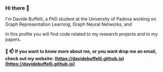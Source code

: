 ### Hi there 👾

<!--
**DavideBuffelli/DavideBuffelli** is a ✨ _special_ ✨ repository because its `README.md` (this file) appears on your GitHub profile. -->

I'm Davide Buffelli, a PhD student at the University of Padova working on Graph Representation Learning, Graph Neural Networks, and 

In this profile you will find code related to my research projects and to my papers.

#### 💬 📫 If you want to know more about me, or you want drop me an email, check out my website: (https://davidebuffelli.github.io)[https://davidebuffelli.github.io]
